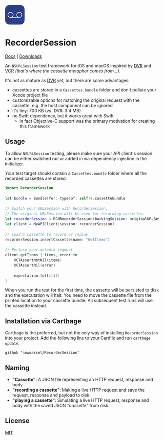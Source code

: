 <img src="https://raw.githubusercontent.com/newmarcel/RecorderSession/master/Icon%402x.png" width="64" height="64" />

# RecorderSession

[Docs](https://newmarcel.github.io/RecorderSession/index.html) | [Downloads](https://github.com/newmarcel/RecorderSession/releases)

An `NSURLSession` test framework for iOS and macOS inspired by [DVR](https://github.com/venmo/DVR) and [VCR](https://github.com/vcr/vcr) _(that's where the cassette metaphor comes from…)_.

It's not as mature as [DVR](https://github.com/venmo/DVR) yet, but there are some advantages:

- cassettes are stored in a `Cassettes.bundle` folder and don't pollute your Xcode project file
- customizable options for matching the original request with the cassette, e.g. the host component can be ignored
- it's tiny: 700 KB (vs. DVR: 3.4 MB)
- no Swift dependency, but it works great with Swift
    - in fact Objective-C support was the primary motivation for creating this framework

## Usage

To allow `NSURLSession` testing, please make sure your API client's session can be either switched out or added in via dependency injection in the initializer.

Your test target should contain a `Cassettes.bundle` folder where all the recorded cassettes are stored.

```swift
import RecorderSession

let bundle = Bundle(for: type(of: self)).cassetteBundle

// Switch your URLSession with RecorderSession.
// The original URLSession will be used for recording cassettes.
let recorderSession = RCNRecorderSession(backingSession: originalURLSession, cassetteBundle: bundle)
let client = MyAPIClient(session: recorderSession)

// Load a cassette to record or replay
recorderSession.insertCassette(name: "GetItems")

// Perform your network request
client.getItems { items, error in
    XCTAssertNotNil(items)
    XCTAssertNil(error)

    expectation.fulfill()
}
```

When you run the test for the first time, the cassette will be persisted to disk and the executation will halt. You need to move the cassette file from the printed location to your cassette bundle. All subsequent test runs will use the cassette instead.

## Installation via Carthage

Carthage is the preferred, but not the only way of installing `RecorderSession` into your project. Add the following line to your Cartfile and run `carthage update`:

```
github "newmarcel/RecorderSession"
```

## Naming

- **"Cassette"**: A JSON file representing an HTTP request, response and body.
- **"recording a cassette"**: Making a live HTTP request and save the request, response and payload to disk.
- **"playing a cassette"**: Simulating a live HTTP request, response and body with the saved JSON _"cassette"_ from disk.

## License

[MIT](./LICENSE)

